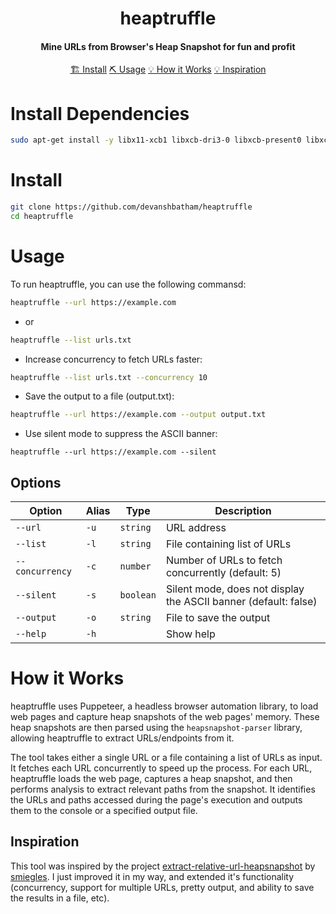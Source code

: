 <h1 align="center">
    heaptruffle
  <br>
</h1>

<h4 align="center">Mine URLs from Browser's Heap Snapshot for fun and profit </h4>


<p align="center">
  <a href="#install">🏗️ Install</a>  
  <a href="#usage">⛏️ Usage</a> 
  <a href="#how-it-works">💡 How it Works</a>  
  <a href="#inspiration">💡 Inspiration</a> 
  <br>
</p>



# Install Dependencies
```sh
sudo apt-get install -y libx11-xcb1 libxcb-dri3-0 libxcb-present0 libxcb-randr0 libxcb-xfixes0 libxshmfence1 libcups2 libxcomposite1 libxdamage1 libxfixes3 libxrandr2 libgbm1 libpango-1.0-0 libxkbcommon0
```

# Install
```sh
git clone https://github.com/devanshbatham/heaptruffle
cd heaptruffle

```

# Usage

To run heaptruffle, you can use the following commansd:

```sh
heaptruffle --url https://example.com
```

- or

```sh
heaptruffle --list urls.txt
```

- Increase concurrency to fetch URLs faster:

```sh
heaptruffle --list urls.txt --concurrency 10
```

- Save the output to a file (output.txt):

```sh
heaptruffle --url https://example.com --output output.txt
```

- Use silent mode to suppress the ASCII banner:

```
heaptruffle --url https://example.com --silent
```


## Options

| Option       | Alias | Type     | Description                                  |
|--------------|-------|----------|----------------------------------------------|
| `--url`      | `-u`  | `string` | URL address                                  |
| `--list`     | `-l`  | `string` | File containing list of URLs                 |
| `--concurrency` | `-c`  | `number` | Number of URLs to fetch concurrently (default: 5) |
| `--silent`   | `-s`  | `boolean`| Silent mode, does not display the ASCII banner (default: false)|
| `--output`   | `-o`  | `string` | File to save the output                       |
| `--help`     | `-h`  |          | Show help                                    |



# How it Works

heaptruffle uses Puppeteer, a headless browser automation library, to load web pages and capture heap snapshots of the web pages' memory. These heap snapshots are then parsed using the `heapsnapshot-parser` library, allowing heaptruffle to extract URLs/endpoints from it.

The tool takes either a single URL or a file containing a list of URLs as input. It fetches each URL concurrently to speed up the process. For each URL, heaptruffle loads the web page, captures a heap snapshot, and then performs analysis to extract relevant paths from the snapshot. It identifies the URLs and paths accessed during the page's execution and outputs them to the console or a specified output file.

## Inspiration
This tool was inspired by the project [extract-relative-url-heapsnapshot](https://github.com/smiegles/extract-relative-url-heapsnapshot) by [smiegles](https://github.com/smiegles). I just improved it in my way, and extended it's functionality (concurrency, support for multiple URLs, pretty output, and ability to save the results in a file, etc). 